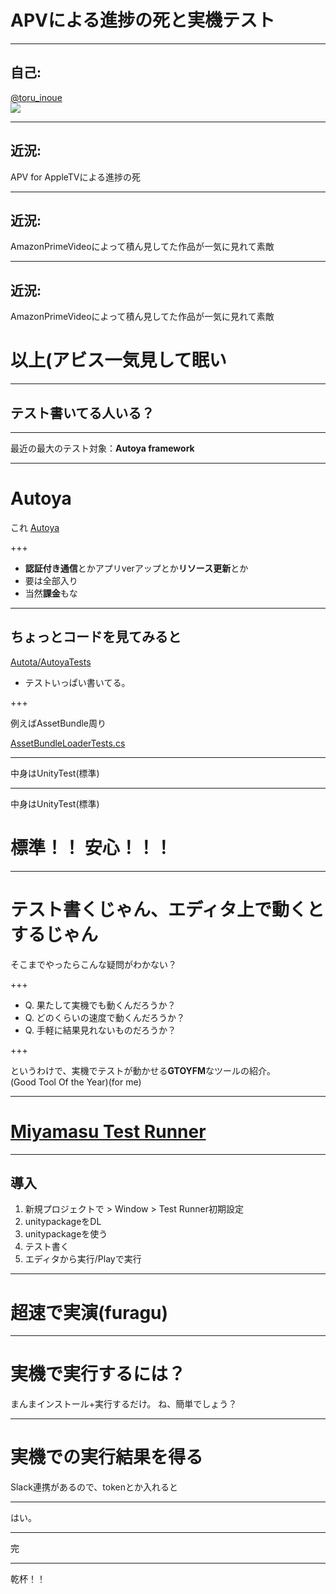# APVによる進捗の死と実機テスト


----

## 自己:

[@toru_inoue](https://twitter.com/toru_inoue)  
![](https://pbs.twimg.com/profile_images/835125630417035267/mqTCMw08_bigger.jpg)


----

## 近況:
APV for AppleTVによる進捗の死

----

## 近況:
AmazonPrimeVideoによって積ん見してた作品が一気に見れて素敵

---


## 近況:

AmazonPrimeVideoによって積ん見してた作品が一気に見れて素敵  
# 以上(アビス一気見して眠い


---


## テスト書いてる人いる？

---

最近の最大のテスト対象：**Autoya framework**

---

# Autoya

これ [Autoya](https://github.com/sassembla/Autoya)

+++

* **認証付き通信**とかアプリverアップとか**リソース更新**とか
* 要は全部入り
* 当然**課金**もな

---

## ちょっとコードを見てみると

[Autota/AutoyaTests](https://github.com/sassembla/Autoya/tree/master/Assets/AutoyaTests)

- テストいっぱい書いてる。


+++

例えばAssetBundle周り

[AssetBundleLoaderTests.cs](https://github.com/sassembla/Autoya/blob/master/Assets/AutoyaTests/Tests/AssetBundles/AssetBundleLoaderTests.cs#L134)

---

中身はUnityTest(標準)  

---

中身はUnityTest(標準)  

# 標準！！ 安心！！！

---

# テスト書くじゃん、エディタ上で動くとするじゃん

そこまでやったらこんな疑問がわかない？

+++

* Q. 果たして実機でも動くんだろうか？
* Q. どのくらいの速度で動くんだろうか？
* Q. 手軽に結果見れないものだろうか？

+++

というわけで、実機でテストが動かせる**GTOYFM**なツールの紹介。  
(Good Tool Of the Year)(for me)

---


# [Miyamasu Test Runner](https://github.com/sassembla/Miyamasu)




---

## 導入


1. 新規プロジェクトで > Window > Test Runner初期設定
2. unitypackageをDL
3. unitypackageを使う
4. テスト書く
5. エディタから実行/Playで実行

---

# 超速で実演(furagu)

---

# 実機で実行するには？

まんまインストール+実行するだけ。 
ね、簡単でしょう？


---

# 実機での実行結果を得る

Slack連携があるので、tokenとか入れると  

---


はい。

---

完

---

乾杯！！

